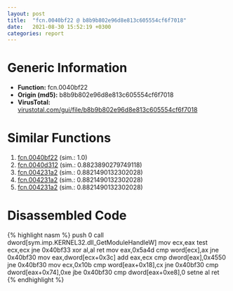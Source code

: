 ```yaml
---
layout: post
title:  "fcn.0040bf22 @ b8b9b802e96d8e813c605554cf6f7018"
date:   2021-08-30 15:52:19 +0300
categories: report
---
```


# Generic Information
- **Function:** fcn.0040bf22
- **Origin (md5):** b8b9b802e96d8e813c605554cf6f7018
- **VirusTotal:** [virustotal.com/gui/file/b8b9b802e96d8e813c605554cf6f7018][virustotal_ref]



# Similar Functions

1. [fcn.0040bf22][similar_1_ref] (sim.: 1.0)
2. [fcn.0040d312][similar_2_ref] (sim.: 0.8823890279749118)
3. [fcn.004231a2][similar_3_ref] (sim.: 0.8821490132302028)
4. [fcn.004231a2][similar_4_ref] (sim.: 0.8821490132302028)
5. [fcn.004231a2][similar_5_ref] (sim.: 0.8821490132302028)


# Disassembled Code

{% highlight nasm %}
push 0
call dword[sym.imp.KERNEL32.dll_GetModuleHandleW]
mov ecx,eax
test ecx,ecx
jne 0x40bf33
xor al,al
ret 
mov eax,0x5a4d
cmp word[ecx],ax
jne 0x40bf30
mov eax,dword[ecx+0x3c]
add eax,ecx
cmp dword[eax],0x4550
jne 0x40bf30
mov ecx,0x10b
cmp word[eax+0x18],cx
jne 0x40bf30
cmp dword[eax+0x74],0xe
jbe 0x40bf30
cmp dword[eax+0xe8],0
setne al
ret 
{% endhighlight %}


[similar_1_ref]: /report/fcn.0040bf22@617bd594ba13d0dcc08a315774c342d4
[similar_2_ref]: /report/fcn.0040d312@597d9ee507d1b2a81775aa98c4a2271a
[similar_3_ref]: /report/fcn.004231a2@835812ed365516de32516b9bf14b0450
[similar_4_ref]: /report/fcn.004231a2@ed513abc569bc29389208199ec389a34
[similar_5_ref]: /report/fcn.004231a2@368dd66411b8b6ce2bcd15b0e14af5c0
[virustotal_ref]: https://www.virustotal.com/gui/file/b8b9b802e96d8e813c605554cf6f7018